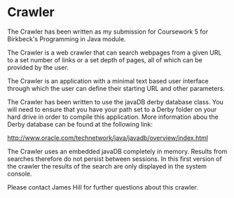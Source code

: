 # Crawler
The Crawler has been written as my submission for Coursework 5 for Birkbeck's Programming in Java module.

The Crawler is a web crawler that can search webpages from a given URL to a set number of links or a set depth of pages, all of
which can be provided by the user.

The Crawler is an application with a minimal text based user interface through which the user can define their starting URL and other parameters.

The Crawler has been written to use the javaDB derby database class. You will need to ensure that you have your path set to a Derby folder on your hard drive in order to compile this application.  More information abou the Derby database can be found at the following link:

  http://www.oracle.com/technetwork/java/javadb/overview/index.html

The Crawler uses an embedded javaDB completely in memory.  Results from searches therefore do not persist between sessions. In this first version of the crawler the results of the search are only displayed in the system console.

Please contact James Hill for further questions about this crawler.
